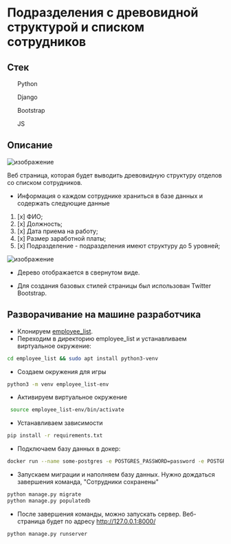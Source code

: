 # Подразделения с древовидной структурой и списком сотрудников

## Стек
<ul>Python</ul>
<ul>Django</ul>
<ul>Bootstrap</ul>
<ul>JS</ul>

## Описание

![изображение](https://user-images.githubusercontent.com/86165052/197149983-198a5bac-c0d6-45cb-be54-fe9d47bfa22f.png)

 Веб страница, которая будет выводить древовидную структуру отделов со списком сотрудников.

* Информация о каждом сотруднике храниться в базе данных  и содержать следующие данные
1. [x] ФИО;
2. [x] Должность;
3. [x] Дата приема на работу;
4. [x] Размер заработной платы;
5. [x] Подразделение - подразделения имеют структуру до 5 уровней;

![изображение](https://user-images.githubusercontent.com/86165052/197150224-0a7d0892-4b00-4e26-b3aa-cc7f268a16c6.png)

* Дерево отображается в свернутом виде.

* Для создания базовых стилей страницы был использован Twitter Bootstrap.


## Разворачивание на машине разработчика

* Клонируем [employee_list](https://github.com/Nenavsegda/employee_list).
* Переходим в директорию employee_list и устанавливаем виртуальное окружение:

```bash
cd employee_list && sudo apt install python3-venv
```

* Создаем окружения для игры

```bash
python3 -m venv employee_list-env
```

* Активируем виртуальное окружение

```bash
 source employee_list-env/bin/activate
```
* Устанавливаем зависимости

```bash
pip install -r requirements.txt
```

* Подключаем базу данных в докер:

```bash
docker run --name some-postgres -e POSTGRES_PASSWORD=password -e POSTGRES_USER=root -e POSTGRES_DB=employee_list -p 5432:5432 -d postgres
```

* Запускаем миграции и наполняем базу данных. Нужно дождаться завершения команда, "Сотрудники сохранены"

```bash
python manage.py migrate
python manage.py populatedb
```

* После завершения команды, можно запускать сервер. Веб-страница будет по адресу http://127.0.0.1:8000/

```bash
python manage.py runserver
```
